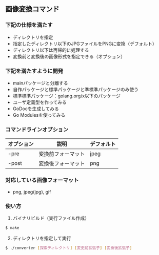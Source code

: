 ## 画像変換コマンド

### 下記の仕様を満たす
- ディレクトリを指定
- 指定したディレクトリ以下のJPGファイルをPNGに変換（デフォルト）
- ディレクトリ以下は再帰的に処理する
- 変換前と変換後の画像形式を指定できる（オプション）


### 下記を満たすように開発
- mainパッケージと分離する
- 自作パッケージと標準パッケージと準標準パッケージのみ使う
- 標準標準パッケージ：golang.org/x以下のパッケージ
- ユーザ定義型を作ってみる
- GoDocを生成してみる
- Go Modulesを使ってみる

### コマンドラインオプション

 | オプション | 説明 | デフォルト |
 | --- | --- | --- |
 | -pre | 変換前フォーマット | jpeg |
 | -post | 変換後フォーマット | png |


### 対応している画像フォーマット
- png, jpeg(jpg), gif


### 使い方
1. バイナリビルド（実行ファイル作成）
```bash
$ make
```
2. ディレクトリを指定して実行
```bash
$ ./converter [探索ディレクトリ] [変更前拡張子] [変換後拡張子]
```